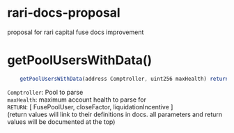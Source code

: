 # rari-docs-proposal
proposal for rari capital fuse docs improvement 

# getPoolUsersWithData()
```js
	getPoolUsersWithData(address Comptroller, uint256 maxHealth) returns (tuple[], uint256, uint256)
```
`Comptroller`: Pool to parse <br />
`maxHealth`: maximum account health to parse for <br />
`RETURN`: [ FusePoolUser[](docs.rari.capital/fuse#FusePoolUser), closeFactor, liquidationIncentive ] <br />
(return values will link to their definitions in docs. all parameters and return values will be documented at the top)
